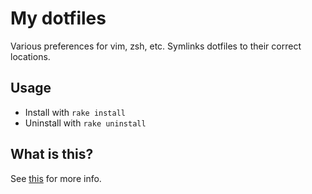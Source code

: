 # My dotfiles

Various preferences for vim, zsh, etc. Symlinks dotfiles to their correct locations.

## Usage

* Install with `rake install`
* Uninstall with `rake uninstall`

## What is this?

See [this](http://dotfiles.github.io/) for more info.
